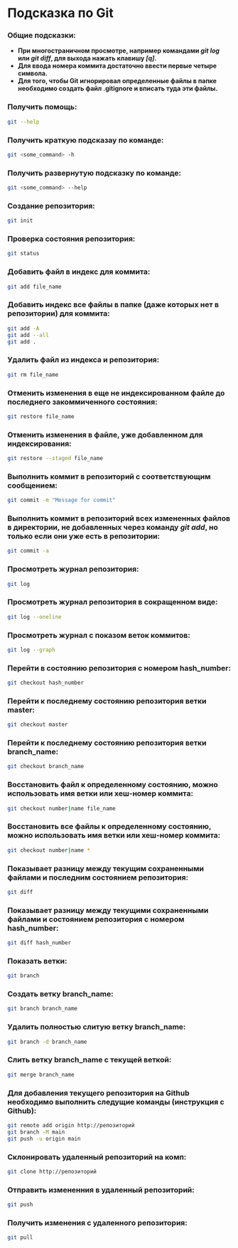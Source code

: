 # Подсказка по Git

### Общие подсказки:
* **При многостраничном просмотре, например командами *git log* или *git diff*, для выхода нажать клавишу *[q]*.**
* **Для ввода номера коммита достаточно ввести первые четыре символа.**
* **Для того, чтобы Git игнорировал определенные файлы в папке необходимо создать файл .gitignore и вписать туда эти файлы.**

### Получить помощь:
```sh
git --help
```
### Получить краткую подсказау по команде:
```sh
git <some_command> -h
```
### Получить развернутую подсказку по команде:
```sh
git <some_command> --help
```
### Создание репозитория:
```sh
git init
```
### Проверка состояния репозитория:
```sh
git status
```
### Добавить файл в индекс для коммита:
```sh
git add file_name
```
### Добавить индекс все файлы в папке (даже которых нет в репозитории) для коммита:
```sh
git add -А  
git add --all
git add .
```
### Удалить файл из индекса и репозитория:
```sh
git rm file_name
```
### Отменить изменения в еще не индексированном файле до последнего закоммиченного состояния:
```sh
git restore file_name
```
### Отменить изменения в файле, уже добавленном для индексирования:
```sh
git restore --staged file_name
```
### Выполнить коммит в репозиторий с соответствующим сообщением:
```sh
git commit -m "Message for commit"
```
### Выполнить коммит в репозиторий всех измененных файлов в директории, не добавленных через команду *git add*, но только если они уже есть в репозитории:
```sh
git commit -a
```
### Просмотреть журнал репозитория:
```sh
git log
```
### Просмотреть журнал репозитория в сокращенном виде:
```sh
git log --oneline
```
### Просмотреть журнал с показом веток коммитов:
```sh
git log --graph
```
### Перейти в состоянию репозитория с номером hash_number:
```sh
git checkout hash_number
```
### Перейти к последнему состоянию репозитория ветки master:
```sh
git checkout master
```
### Перейти к последнему состоянию репозитория ветки branch_name:
```sh
git checkout branch_name
```
### Восстановить файл к определенному состоянию, можно использовать имя ветки или хеш-номер коммита:
```sh
git checkout number|name file_name
```
### Восстановить все файлы к определенному состоянию, можно использовать имя ветки или хеш-номер коммита:
```sh
git checkout number|name *
```
### Показывает разницу между текущим сохраненными файлами и последним состоянием репозитория: 
```sh
git diff
```
### Показывает разницу между текущими сохраненными файлами и состоянием репозитория с номером hash_number:
```sh
git diff hash_number
```
### Показать ветки:
```sh
git branch
```
### Создать ветку branch_name:
```sh
git branch branch_name
```
### Удалить полностью слитую ветку branch_name:
```sh
git branch -d branch_name
```
### Слить ветку branch_name с текущей веткой:
```sh
git merge branch_name
```

### Для добавления текущего репозитория на Github необходимо выполнить следущие команды (инструкция с Github):
```sh
git remote add origin http://репозиторий
git branch -M main
git push -u origin main
```
### Склонировать удаленный репозиторий на комп:
```sh
git clone http://репозиторий
```
### Отправить измененния в удаленный репозиторий:
```sh
git push
```
### Получить изменения с удаленного репозитория:
```sh
git pull
```
